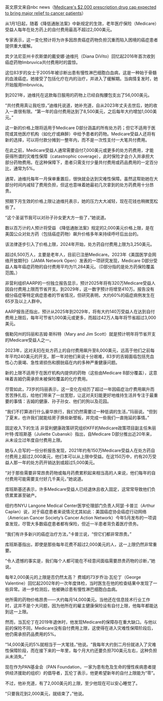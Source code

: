 英文原文来自nbc news（<a href="https://www.nbcnews.com/health/health-news/medicare-prescription-drug-cap-cancer-relief-january-rcna185251">Medicare's $2,000 prescription drug cap expected to bring major relief to cancer patients</a>）

从1月1日起，随着《降低通胀法案》中新规定的生效，老年医疗保险（Medicare）受益人每年在处方药上的自付费用最高不超过2,000美元。

专家表示，这一变化预计将为许多因昂贵癌症药物负担沉重而陷入困境的癌症患者提供重大缓解。

宾夕法尼亚州卡农斯堡的戴安娜·迪维托（Diana DiVito）回忆起2016年首次收到癌症药物Imbruvica共付费用时的震惊。

这位83岁的女士于2005年被诊断出患有慢性淋巴细胞白血病，这是一种始于骨髓的血液癌症。她接受了包括化疗在内的治疗，并进入了缓解期。当病情复发时，她开始服用Imbruvica。

到2021年，迪维托在这款每日服用的药物上已经自掏腰包支出了56,000美元。

“共付费用真让我吃惊，”迪维托说道，她补充道，自从2023年丈夫去世后，她的收入一直很有限。“第一年的自付费用达到了8,500美元，之后每年大约增加1,000美元。”

这一新的价格上限将适用于Medicare D部分涵盖的所有处方药；但它不适用于医院或其他医疗机构（如化疗或麻醉）中给予患者的药物。Medicare受益人还将有新的选择，可以将付款分摊到一整年内，而不是一次性支付一大笔共付费用。

在此之前，Medicare受益人通常需要自付7,000美元或更多的处方药费用，才能获得所谓的灾难性保障（catastrophic coverage），此时保险才会介入并承担大部分药物费用。在这种保障下，患者只需支付少量共付费用或药品费用的一定百分比，通常为5%。

通常，迪维托每年一月保单重置后，很快就会达到灾难性保障。虽然这帮助她在大部分时间内减轻了费用负担，但这也意味着她最初几次拿到的处方药费用十分昂贵。

预期下月生效的价格上限让迪维托表示，她的压力大大减轻，现在花钱也稍微宽松些了。

“这个圣诞节我可以对孙子孙女更大方一些了，”她说道。

数以百万计的人预计将受益
《降低通胀法案》规定的2,000美元价格上限，是在美国公众对处方药（包括癌症药物）飙升价格多年来持续呼吁后出台的。

该法律逐步引入了价格上限，2024年开始，处方药自付费用上限为3,250美元。

超过6,500万人，主要是老年人，目前已注册Medicare。2023年《美国医学会网络开放期刊》（JAMA Network Open）发表的一项研究发现，Medicare D部分受益人每年癌症药物的自付费用平均为11,284美元。（D部分指的是处方药保险覆盖范围。）

非营利组织AARP的一份独立报告显示，预计2025年将有320万Medicare受益人因自付费用上限而节省开支。到2029年，这一数字预计将增至410万。报告没有细分癌症等特定病症患者的节省情况，但研究表明，大约60%的癌症病例发生在65岁及以上人群中。

AARP报告还指出，预计从2025年到2029年，将有大约140万受益人在达到自付费用上限后，每年可节省1,000美元或更多，而超过42万人每年将节省超过3,000美元。

俄勒冈州的玛丽和吉姆·斯科特（Mary and Jim Scott）就是预计明年将节省开支的Medicare受益人之一。

2023年，这对夫妇在处方药上的自付费用飙升至8,000美元，远高于他们之前每年平均240美元的开支。那一年对他们来说十分艰难，83岁的吉姆面临包括充血性心力衰竭、急性肾损伤和膀胱癌在内的多种严重健康问题。

新的上限不适用于在医疗机构内提供的药物（这些由Medicare B部分覆盖），这意味着吉姆仍需承担未被保险覆盖的化疗费用。

尽管如此，73岁的玛丽表示，这一变化在经历了超过一年因癌症治疗费用飙升而苦苦挣扎后，给他们带来了一丝宽慰，让这对夫妇能更好地维持生活并专注于最重要的事情：吉姆的健康、孙子孙女、他们的狗以及花园。

“我们不打算进行什么豪华旅行，我们仍然需要过一种低调的生活，”玛丽说。“但到了夏末，也许我们就能给房子换些新壁板，并完成一些我们一直拖延的事情。”

固定收入下的生活
非营利健康政策研究组织KFF的Medicare政策项目副主任朱丽叶特·库班斯基（Juliette Cubanski）指出，自Medicare D部分推出近20年来，从未设立过年度自付费用上限。

她与人合写的一份分析报告发现，2021年约有150万Medicare受益人在处方药自付费用上超过2,000美元，他们本可以从上限中受益。在这150万中，约有20万受益人那一年的处方药开销达到或超过5,000美元。

“对于那些需要非常昂贵药物或每月药费累积起来相当高的人来说，他们每年的自付费用可能需要支付好几千美元，”她说道。

库班斯基还表示，许多Medicare受益人已经退休且收入固定，这常常导致他们负债累累甚至破产。

纽约市NYU Langone Medical Center医学伦理部门负责人阿瑟·卡普兰（Arthur Caplan）说，对于癌症患者来说情况尤其如此：美国癌症协会癌症行动网络（American Cancer Society’s Cancer Action Network）今年5月发布的一项调查发现，尽管大多数癌症患者都有保险，但近一半患者背负着医疗债务。

“我们有许多新兴的癌症治疗方法，”卡普兰说，“但它们都非常昂贵。”

库班斯基指出，即使是那些每年花费不超过2,000美元的人，这一上限仍然非常重要。

“令人遗憾的事实是，我们每个人都可能在不经意间面临需要昂贵药物的诊断，”她说。

每年2,000美元的上限是否仍然太高？
费城的73岁乔治·瓦伦丁（George Valentine）回忆起2002年的一次年度体检，当时医生在他的检查结果中发现了一些异常。进一步检测后，他被确诊患有慢性淋巴细胞白血病。

他所需的药物价格昂贵——大约每月14,000美元。当他还在信息技术行业工作时，这并不是个大问题，因为他所在的雇主健康保险设有自付上限，他每年都能达到这一上限。

然而，当瓦伦丁在2019年退休时，他发现Medicare的保障存在重大缺口。与他以前的保险不同，Medicare没有自付费用上限，这使得在进入灾难性保障阶段后，他仍需承担药品费用的5%。

“14,000美元的5%就相当于一大笔钱，”他说。“我每年大约到二月份就进入了灾难性保障阶段，而在接下来的一年里，每个月大约还要负担700美元左右，这种负担从未消失。”

现在作为PAN基金会（PAN Foundation，一家为患有危及生命的慢性疾病患者提供经济援助的组织）的倡导者，瓦伦丁表示，他更希望新年的自付上限能为“零”。

不过，他补充道，有了2,000美元的上限，至少他现在可以安心睡觉了。

“只要我花到2,000美元，就结束了，”他说。
